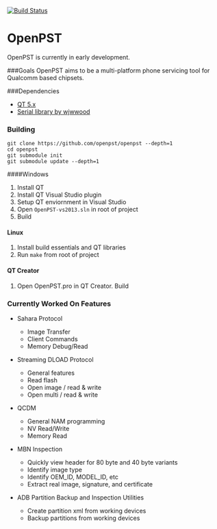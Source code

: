 [![Build Status](https://travis-ci.org/openpst/openpst.svg?branch=master)](https://travis-ci.org/openpst/openpst)

# OpenPST

OpenPST is currently in early development.

###Goals
OpenPST aims to be a multi-platform phone servicing tool for Qualcomm based chipsets.

###Dependencies

 - [QT 5.x](https://www.qt.io/download/)
 - [Serial library by wjwwood](http://wjwwood.github.com/serial/)

### Building

    git clone https://github.com/openpst/openpst --depth=1
    cd openpst
    git submodule init
    git submodule update --depth=1

####Windows

 1. Install QT
 2. Install QT Visual Studio plugin
 3. Setup QT enviornment in Visual Studio
 4. Open `OpenPST-vs2013.sln` in root of project
 5. Build

#### Linux

 1. Install build essentials and QT libraries
 2. Run `make` from root of project

#### QT Creator

 1. Open OpenPST.pro in QT Creator. Build

### Currently Worked On Features
- Sahara Protocol
	- Image Transfer
	- Client Commands
	- Memory Debug/Read

- Streaming DLOAD Protocol
	- General features
	- Read flash
	- Open image / read & write
	- Open multi / read & write

- QCDM
	- General NAM programming
	- NV Read/Write
	- Memory Read
	
- MBN Inspection
	- Quickly view header for 80 byte and 40 byte variants
	- Identify image type
	- Identify OEM_ID, MODEL_ID, etc
	- Extract real image, signature, and certificate
	
- ADB Partition Backup and Inspection Utilities
	- Create partition xml from working devices
	- Backup partitions from working devices
